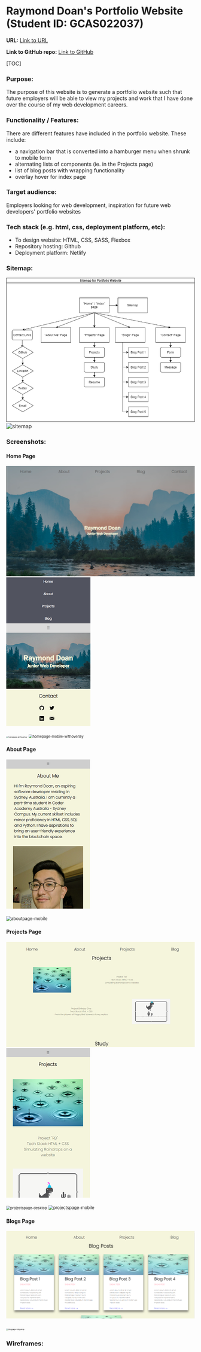 # Raymond Doan's Portfolio Website (Student ID: GCAS022037)

**URL:** [Link to URL](https://lucid-pike-94e3c0.netlify.app/)

**Link to GitHub repo:** [Link to GitHub](https://github.com/whywesmurfing/RaymondDoan_T1A2/)



[TOC]

### Purpose:
The purpose of this website is to generate a portfolio website such that future employers will be able to view my projects and work that I have done over the course of my web development careers.

### Functionality / Features:
There are different features have included in the portfolio website. These include:

- a navigation bar that is converted into a hamburger menu when shrunk to mobile form
- alternating lists of components (ie. in the Projects page)
- list of blog posts with wrapping functionality 
- overlay hover for index page 

### Target audience:
Employers looking for web development, inspiration for future web developers' portfolio websites

### Tech stack (e.g. html, css, deployment platform, etc): 
- To design website: HTML, CSS, SASS, Flexbox
- Repository hosting: Github
- Deployment platform: Netlify  

### Sitemap:
![sitemap.png](/docs/sitemap.png)![sitemap](C:\projects\RaymondDoan_T1A2\docs\sitemap.png)

### Screenshots:
#### Home Page
![homepage-desktop.png](/docs/homepage-withoverlay.png) ![homepage-mobile.png](/docs/homepage-mobile-withoverlay.png)

<img src="C:\projects\RaymondDoan_T1A2\docs\homepage-withoverlay.png" alt="homepage-withoverlay" style="zoom:33%;" />

<img src="C:\projects\RaymondDoan_T1A2\docs\homepage-mobile-withoverlay.png" alt="homepage-mobile-withoverlay" style="zoom: 67%;" />

#### About Page
![aboutpage-mobile.png](/docs/aboutpage-mobile.png)

<img src="C:\projects\RaymondDoan_T1A2\docs\aboutpage-mobile.png" alt="aboutpage-mobile" style="zoom: 80%;" />

#### Projects Page
![projectspage-desktop.png](/docs/projectspage-desktop.png) ![projectspage-mobile.png](/docs/projectspage-mobile.png)

<img src="C:\projects\RaymondDoan_T1A2\docs\projectspage-desktop.png" alt="projectspage-desktop" style="zoom:67%;" />

<img src="C:\projects\RaymondDoan_T1A2\docs\projectspage-mobile.png" alt="projectspage-mobile" style="zoom: 80%;" />

#### Blogs Page
![blogspage-desktop.png](/docs/blogpage-blogwrap.png)

<img src="C:\projects\RaymondDoan_T1A2\docs\blogpage-blogwrap.png" alt="blogpage-blogwrap" style="zoom: 33%;" />

### Wireframes:
